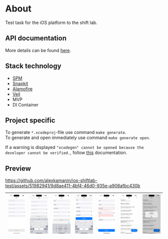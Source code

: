 # About

Test task for the iOS platform to the shift lab.

## API documentation

More details can be found [here](https://kontests.net/api).

## Stack technology

* [SPM](https://github.com/apple/swift-package-manager)
* [Snapkit](https://github.com/SnapKit/SnapKit)
* [Alamofire](https://github.com/Alamofire/Alamofire)
* [Veil](https://github.com/DanielCardonaRojas/Veil)
* MVP
* DI Container

## Project specific

To generate `*.xcodeproj`-file use command `make generate`.  
To generate and open immediately use command `make generate open`.

If a warning is displayed `"xcodegen" cannot be opened because the developer cannot be verified.`, follow [this](https://support.apple.com/en-us/guide/mac-help/mh40616/mac) documentation.

## Preview

https://github.com/alexkamanin/ios-shiftlab-test/assets/51982941/9d8ae411-4bf4-46d0-935e-a908afbc430b

| ![Auth](Previews/Auth.png) | ![AuthNumberKeyboard](Previews/Auth%20(number_keyboard).png) | ![AuthDateKeyboard](Previews/Auth%20(date_keyboard).png) | ![AuthFilled](Previews/Auth%20(filled).png) | ![AuthError](Previews/Auth%20(error).png) | ![FeedFirst](Previews/Feed%20(first).png) | ![FeedWelcome](Previews/Feed%20(welcome).png) |
|---|---|---|---|---|---|---|
